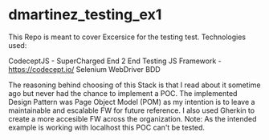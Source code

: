 # dmartinez_testing_ex1
This Repo is meant to cover Excersice for the testing test. Technologies used:

CodeceptJS - SuperCharged End 2 End Testing JS Framework - https://codecept.io/
Selenium WebDriver
BDD

The reasoning behind choosing of this Stack is that I read about it sometime ago but never had the chance to implement a POC. The implemented Design Pattern was Page Object Model (POM) as my intention is to leave a maintainable and escalable FW for future reference. I also used Gherkin to create a more accesible FW across the organization.  Note: As the intended example is working with localhost this POC can't be tested.

